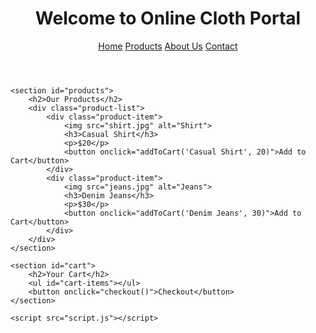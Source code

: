 <!DOCTYPE html>
<html lang="en">
<head>
    <meta charset="UTF-8">
    <meta name="viewport" content="width=device-width, initial-scale=1.0">
    <title>Online Cloth Portal</title>
    <link rel="stylesheet" href="style.css">
</head>
<body>
    <header>
        <h1>Welcome to Online Cloth Portal</h1>
        <nav>
            <a href="#">Home</a>
            <a href="#">Products</a>
            <a href="#">About Us</a>
            <a href="#">Contact</a>
        </nav>
    </header>

    <section id="products">
        <h2>Our Products</h2>
        <div class="product-list">
            <div class="product-item">
                <img src="shirt.jpg" alt="Shirt">
                <h3>Casual Shirt</h3>
                <p>$20</p>
                <button onclick="addToCart('Casual Shirt', 20)">Add to Cart</button>
            </div>
            <div class="product-item">
                <img src="jeans.jpg" alt="Jeans">
                <h3>Denim Jeans</h3>
                <p>$30</p>
                <button onclick="addToCart('Denim Jeans', 30)">Add to Cart</button>
            </div>
        </div>
    </section>

    <section id="cart">
        <h2>Your Cart</h2>
        <ul id="cart-items"></ul>
        <button onclick="checkout()">Checkout</button>
    </section>

    <script src="script.js"></script>
</body>
</html>

